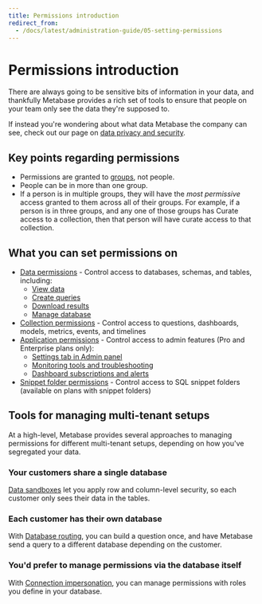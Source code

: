 ```yaml
---
title: Permissions introduction
redirect_from:
  - /docs/latest/administration-guide/05-setting-permissions
---
```


# Permissions introduction

There are always going to be sensitive bits of information in your data, and thankfully Metabase provides a rich set of tools to ensure that people on your team only see the data they're supposed to.

If instead you're wondering about what data Metabase the company can see, check out our page on [data privacy and security](https://www.metabase.com/security).

## Key points regarding permissions

- Permissions are granted to [groups](../people-and-groups/managing.md#groups), not people.
- People can be in more than one group.
- If a person is in multiple groups, they will have the _most permissive_ access granted to them across all of their groups. For example, if a person is in three groups, and any one of those groups has Curate access to a collection, then that person will have curate access to that collection.

## What you can set permissions on

- [Data permissions](./data.md) - Control access to databases, schemas, and tables, including:
  - [View data](./data.md#view-data-permissions)
  - [Create queries](./data.md#create-queries-permissions)
  - [Download results](./data.md#download-results-permissions)
  - [Manage database](./data.md#manage-database-permissions)
- [Collection permissions][collections] - Control access to questions, dashboards, models, metrics, events, and timelines
- [Application permissions](application.md) - Control access to admin features (Pro and Enterprise plans only):
  - [Settings tab in Admin panel](application.md#settings-access)
  - [Monitoring tools and troubleshooting](application.md#monitoring-access)
  - [Dashboard subscriptions and alerts](application.md#subscriptions-and-alerts)
- [Snippet folder permissions][snippet-folders] - Control access to SQL snippet folders (available on plans with snippet folders)

## Tools for managing multi-tenant setups

At a high-level, Metabase provides several approaches to managing permissions for different multi-tenant setups, depending on how you've segregated your data.

### Your customers share a single database

[Data sandboxes](./data-sandboxes.md) let you apply row and column-level security, so each customer only sees their data in the tables.

### Each customer has their own database

With [Database routing](./database-routing.md), you can build a question once, and have Metabase send a query to a different database depending on the customer.

### You'd prefer to manage permissions via the database itself

With [Connection impersonation](./impersonation.md), you can manage permissions with roles you define in your database.

[collections]: ../exploration-and-organization/collections.md
[dashboard-subscriptions]: ../dashboards/subscriptions.md
[data-permissions]: ./data.md
[data-sandboxing]: ./data-sandboxes.md
[permissions]: https://www.metabase.com/learn/metabase-basics/administration/permissions
[sandbox-columns]: https://www.metabase.com/learn/metabase-basics/administration/permissions/data-sandboxing-column-permissions
[sandbox-rows]: https://www.metabase.com/learn/metabase-basics/administration/permissions/data-sandboxing-row-permissions
[slack-integration]: ../configuring-metabase/slack.md
[snippet-folders]: ../questions/native-editor/snippets.md
[troubleshooting-permissions]: ../troubleshooting-guide/permissions.md
